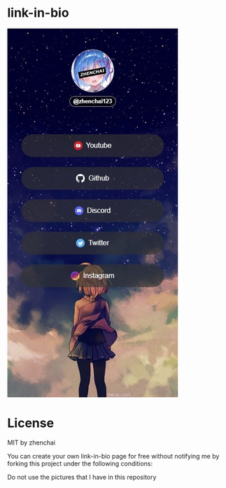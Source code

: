 # link-in-bio

![thumbnail](./resources/thumb.jpeg)


# License

MIT by zhenchai

You can create your own link-in-bio page for free without notifying me by forking this project under the following conditions:

Do not use the pictures that I have in this repository